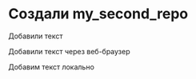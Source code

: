 ﻿# Создали my_second_repo

Добавили текст 

Добавили текст через веб-браузер

Добавим текст локально